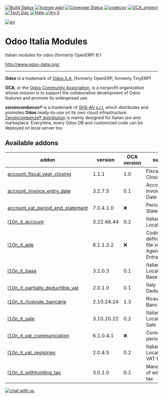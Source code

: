 [![Build Status](https://travis-ci.org/zeroincombenze/l10n-italy.svg?branch=6.1)](https://travis-ci.org/zeroincombenze/l10n-italy)
[![license agpl](https://img.shields.io/badge/licence-AGPL--3-blue.svg)](http://www.gnu.org/licenses/agpl-3.0.html)
[![Coverage Status](https://coveralls.io/repos/github/zeroincombenze/l10n-italy/badge.svg?branch=6.1)](https://coveralls.io/github/zeroincombenze/l10n-italy?branch=6.1)
[![codecov](https://codecov.io/gh/zeroincombenze/l10n-italy/branch/6.1/graph/badge.svg)](https://codecov.io/gh/zeroincombenze/l10n-italy/branch/6.1)
[![OCA_project](http://www.zeroincombenze.it/wp-content/uploads/ci-ct/prd/button-oca-6.svg)](https://github.com/OCA/l10n-italy/tree/6.1)
[![Tech Doc](http://www.zeroincombenze.it/wp-content/uploads/ci-ct/prd/button-docs-6.svg)](http://wiki.zeroincombenze.org/en/Odoo/6.1/dev)
[![Help](http://www.zeroincombenze.it/wp-content/uploads/ci-ct/prd/button-help-6.svg)](http://wiki.zeroincombenze.org/en/Odoo/6.1/man/FI)
[![try it](http://www.zeroincombenze.it/wp-content/uploads/ci-ct/prd/button-try-it-6.svg)](http://erp6.zeroincombenze.it)
















[![en](http://www.shs-av.com/wp-content/en_US.png)](http://wiki.zeroincombenze.org/it/Odoo/7.0/man)

Odoo Italia Modules
===================

Italian modules for odoo (formerly OpenERP) 6.1

http://www.odoo-italia.org/

[//]: # (copyright)

----

**Odoo** is a trademark of [Odoo S.A.](https://www.odoo.com/) (formerly OpenERP, formerly TinyERP)

**OCA**, or the [Odoo Community Association](http://odoo-community.org/), is a nonprofit organization whose
mission is to support the collaborative development of Odoo features and
promote its widespread use.

**zeroincombenze®** is a trademark of [SHS-AV s.r.l.](http://www.shs-av.com/)
which distributes and promotes **Odoo** ready-to-use on its own cloud infrastructure.
[Zeroincombenze® distribution](http://wiki.zeroincombenze.org/en/Odoo)
is mainly designed for Italian law and markeplace.
Everytime, every Odoo DB and customized code can be deployed on local server too.

[//]: # (end copyright)

[//]: # (addons)


Available addons
----------------
addon | version | OCA version | summary
--- | --- | --- | ---
[account_fiscal_year_closing](account_fiscal_year_closing/) | 1.1.1 | 1.0 | Fiscal Year Closing
[account_invoice_entry_date](account_invoice_entry_date/) | 3.2.7.5 | 0.1 | Account Invoice entry Date
[account_vat_period_end_statement](account_vat_period_end_statement/) | 7.0.4.1.0 | :x: | Period End VAT Statement
[l10n_it_account](l10n_it_account/) | 3.22.46.44 | 0.2 | Italian Localisation
[l10n_it_ade](l10n_it_ade/) | 6.1.1.3.2 | :x: | Codice con le definizioni dei file xml Agenzia delle Entrate
[l10n_it_base](l10n_it_base/) | 3.1.0.3 | 0.1 | Italian Localisation - Base
[l10n_it_partially_deductible_vat](l10n_it_partially_deductible_vat/) | 2.0.1.0 | 0.1 | Italy - Partially Deductible VAT
[l10n_it_ricevute_bancarie](l10n_it_ricevute_bancarie/) | 2.10.24.24 | 1.3 | Ricevute Bancarie
[l10n_it_sale](l10n_it_sale/) | 3.10.20.22 | 0.2 | Italian Localisation - Sale
[l10n_it_vat_communication](l10n_it_vat_communication/) | 6.1.0.4.1 | :x: | Comunicazione periodica IVA
[l10n_it_vat_registries](l10n_it_vat_registries/) | 2.0.4.5 | 0.2 | Italian Localisation - VAT Registries
[l10n_it_withholding_tax](l10n_it_withholding_tax/) | 3.0.1.0 | 0.2 | Management of withholding tax

[//]: # (end addons)

[![chat with us](https://www.shs-av.com/wp-content/chat_with_us.gif)](https://tawk.to/85d4f6e06e68dd4e358797643fe5ee67540e408b)
